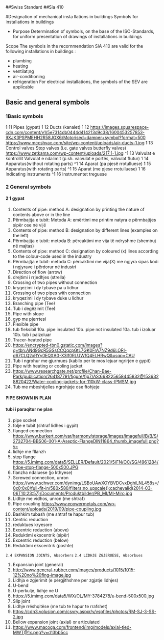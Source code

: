 ##Swiss Standard
##Sia 410

#Designation of mechanical insta llations in buildings Symbols for installations in buildings

* Purpose
Determination of symbols, on
the base of the
ISO-Standards, for uniform
presentation of drawings of
installations in buildings


Scope
The symbols in the recornmendation
SIA 410 are
valid for the following
installations in buildings :
- plumbing
- heating
- ventilat¡ng
- air-conditioning
- refrigeration
For electrical installations,
the symbols of the SEV are
applicable

## Basic and general symbols
### 1Basic symbols
1 11 Pipes (gypat)
1 12 Ducts (kanalet)
1 12 https://images.squarespace-cdn.com/content/v1/5e7314db0444d414213d9c38/1600453257853-9XJK3PSPMEHH2R58JGX6/Motorised+damper+symbol?format=500
https://www.mccshvac.com/site/wp-content/uploads/air-ducts-1.jpg
1 13 Control valves Stop valves (i.e. gate valves butterfly valves)
https://www.zetkama.com/wp-content/uploads/217_1-1.jpg
^1 13 Valvulat e kontrollit Valvulat e ndalimit (p.sh. valvulat e portës, valvulat flutur)
1 14 Apparatus(without rotating parts)
^1 14 Aparat (pa pjesë rrotulluese)
1 15 Apparatus(with  rotating parts)
^1 15 Aparat (me pjese rrotulluese)
1 16 Indicating instruments
^1 16 Instrumentet treguese

### 2 General symbols

#### 2 1 gypat

1. Contents of pipe: method A: designation by printing the nature of contents
above or in the line
1. Përmbajtja e tubit: Metoda A: emërtimi me printim natyra e përmbajtjes sipër
ose në vijë
2. Contents of pipe: method B: designation by different lines (examples on the
left)
2. Përmbajtja e tubit: metoda B: përcaktimi me vija të ndryshme (shembuj në
majtas)
3. Contents of pipe: method C: designation by coloured (x) lines according to the
colour-code used in the industry
3. Përmbajtja e tubit: metoda C: përcaktimi me vija(X) me ngjyra sipas
kodi i ngjyrave i përdorur në industri
4. Direction of flow (arrow)
4. drejtimi i rrjedhjes (strella)
5. Crossing of two pipes without connection
5. kryqezimi i dy tybave pa u lidhur
6. Crossing of two pipes with connection
6. kryqezimi i dy tybave duke u lidhur
7. Branching pipe (Tee)
7. Tub i degëzimit (Tee)
8. Pipe with slope
8. gyp me pjerrtesi
9. Flexible pipe
9. tub fleksibil
10a. pipe insulated
10b. pipe not insulated
10a. tub i izoluar
10b. tub i paizoluar
11. Tracer-heated pipe
11. https://encrypted-tbn0.gstatic.com/images?q=tbn:ANd9GcR5GSsCCQqcpGtL7GK0FrA7NZ9d6LORI-d67CLQ2xRYy0EQXA0-X3If0RLUWfQ4ELHRwQ&usqp=CAU
11. Tub i ngrohur me gjurmues (kabllo per te mos lejuar ngrirjen e gypit)
12. Pipe with heating or cooling jacket
12. https://www.researchgate.net/profile/Chan-Bae-Park/publication/264187791/figure/fig7/AS:668225658445832@1536328820422/Water-cooling-jackets-for-110kW-class-IPMSM.jpg
12. Tub me mbeshtjelles ngrohjeje ose ftohjeje
#### PIPE SHOWN IN PLAN
#### tubi i paraqitur ne plan
1. pipe socket
1. folje e tubit (shtraf lidhes i gypit)
2. flanged connection
https://www.burkert.com/var/harmony/storage/images/imagefull/B/B/S/2732704-BBS06-001-A-Aseptic-FlangeDIN11864_thumb_imagefull.png?v=
2. lidhje me fllanzh
3. stop flange
https://5.imimg.com/data5/SELLER/Default/2021/5/FN/OC/SG/4961284/hdpe-stop-flange-500x500.JPG
3. flanzha ndaluese (jo kthyese)
4. Screwed connection, unron
https://www.schwer.com/dynimg/LSBoUAwXOYBVDCvxDghiLNL458s=/0x0:0x0/full-fit-in/580x580/filters:no_upscale():cachevalid(2014-03-06T10:23:57)/Documents/Produktbilder/PB_MI/MI-Miro.jpg
4. Lidhje me vidhos, unron (me shtraf)
5. Pipe coupling
https://www.epowermetals.com/wp-content/uploads/2019/09/pipe-coupling.jpg
5. Bashkim tubash (me shtraf te hapur tub)
6. Centric reduction
6. reduktues kryesore
7. Excentric reduction (above)
7. Reduktimi ekscentrik (sipër)
8. Excentric reduction (below)
8. Reduktimi ekscentrik (poshte)

`2.4 EXPANSION JOINTS, Absorbers`
`2.4 LIDHJE ZGJERUESE, Absorbues`
1. Expansion joint (general)
1. http://www.general-rubber.com/images/products/1015/1015-12%20no%20flng-image.jpg
1. Lidhja e zgjerimit (e përgjithshme per zgjatje lidhjes)
2. U-bend
2. U-perkulje, lidhje ne U
2. https://5.imimg.com/data5/WX/OL/MY-3784278/u-bend-500x500.jpg
3. Slip joint
3. Lidhje rrëshqitëse (me tub te hapur te rrafshet)
3. https://cdn3.volusion.com/csvry.aspxr/v/vspfiles/photos/RM-SJ-3-SS-2.jpg
4. Bellow expansion joint (axial) or articulated
4. https://www.macoga.com/frontend/img/models/axial-tied-MWT@1x.png?v=d13bb5cc




















